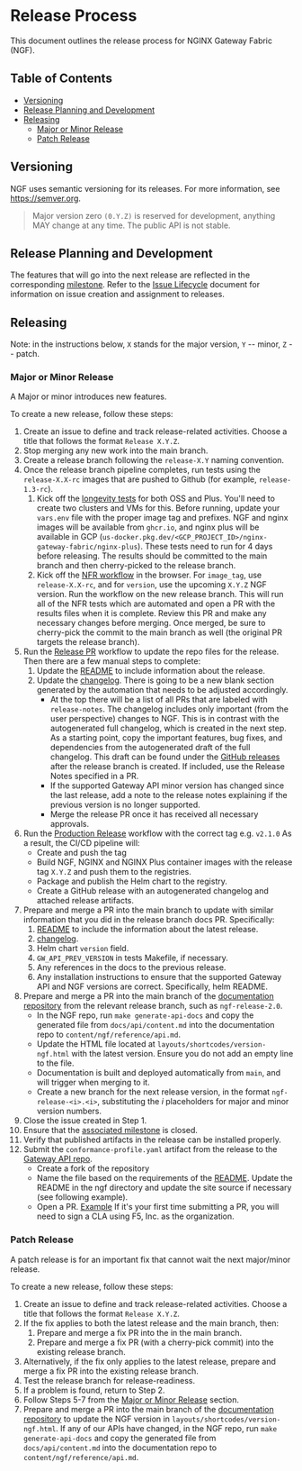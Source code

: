 # Release Process

This document outlines the release process for NGINX Gateway Fabric (NGF).

<!-- START doctoc generated TOC please keep comment here to allow auto update -->
<!-- DON'T EDIT THIS SECTION, INSTEAD RE-RUN doctoc TO UPDATE -->
## Table of Contents

- [Versioning](#versioning)
- [Release Planning and Development](#release-planning-and-development)
- [Releasing](#releasing)
  - [Major or Minor Release](#major-or-minor-release)
  - [Patch Release](#patch-release)

<!-- END doctoc generated TOC please keep comment here to allow auto update -->

## Versioning

NGF uses semantic versioning for its releases. For more information, see https://semver.org.

> Major version zero `(0.Y.Z)` is reserved for development, anything MAY change at any time. The public API is not stable.

## Release Planning and Development

The features that will go into the next release are reflected in the
corresponding [milestone](https://github.com/nginx/nginx-gateway-fabric/milestones). Refer to
the [Issue Lifecycle](/ISSUE_LIFECYCLE.md) document for information on issue creation and assignment to releases.

## Releasing

Note: in the instructions below, `X` stands for the major version, `Y` -- minor, `Z` -- patch.

### Major or Minor Release

A Major or minor introduces new features.

To create a new release, follow these steps:

1. Create an issue to define and track release-related activities. Choose a title that follows the
   format `Release X.Y.Z`.
2. Stop merging any new work into the main branch.
3. Create a release branch following the `release-X.Y` naming convention.
4. Once the release branch pipeline completes, run tests using the `release-X.X-rc` images that are pushed to Github (for example, `release-1.3-rc`).
   1. Kick off the [longevity tests](https://github.com/nginx/nginx-gateway-fabric/blob/main/tests/README.md#longevity-testing) for both OSS and Plus. You'll need to create two clusters and VMs for this. Before running, update your `vars.env` file with the proper image tag and prefixes. NGF and nginx images will be available from `ghcr.io`, and nginx plus will be available in GCP (`us-docker.pkg.dev/<GCP_PROJECT_ID>/nginx-gateway-fabric/nginx-plus`). These tests need to run for 4 days before releasing. The results should be committed to the main branch and then cherry-picked to the release branch.
   2. Kick off the [NFR workflow](https://github.com/nginx/nginx-gateway-fabric/actions/workflows/nfr.yml) in the browser. For `image_tag`, use `release-X.X-rc`, and for `version`, use the upcoming `X.Y.Z` NGF version. Run the workflow on the new release branch. This will run all of the NFR tests which are automated and open a PR with the results files when it is complete. Review this PR and make any necessary changes before merging. Once merged, be sure to cherry-pick the commit to the main branch as well (the original PR targets the release branch).
5. Run the [Release PR](https://github.com/nginx/nginx-gateway-fabric/actions/workflows/release-pr.yml) workflow to update the repo files for the release. Then there are a few manual steps to complete:
   1. Update the [README](/README.md) to include information about the release.
   2. Update the [changelog](/CHANGELOG.md). There is going to be a new blank section generated by the automation that needs to be adjusted accordingly.
      - At the top there will be a list of all PRs that are labeled with `release-notes`.
      The changelog includes only important (from the user perspective)
      changes to NGF. This is in contrast with the autogenerated full changelog, which is created in the next
      step. As a starting point, copy the important features, bug fixes, and dependencies from the autogenerated
      draft of the full changelog. This draft can be found under
      the [GitHub releases](https://github.com/nginx/nginx-gateway-fabric/releases) after the release branch is
      created. If included, use the Release Notes specified in a PR.
      - If the supported Gateway API minor version has changed since the last release, add a note to the release notes explaining if the previous version is no longer supported.
      - Merge the release PR once it has received all necessary approvals.
6. Run the [Production Release](https://github.com/nginx/nginx-gateway-fabric/actions/workflows/production-release.yml) workflow with the correct tag e.g. `v2.1.0`
   As a result, the CI/CD pipeline will:
   - Create and push the tag
   - Build NGF, NGINX and NGINX Plus container images with the release tag `X.Y.Z` and push them to the registries.
   - Package and publish the Helm chart to the registry.
   - Create a GitHub release with an autogenerated changelog and attached release artifacts.
7. Prepare and merge a PR into the main branch to update with similar information that you did in the release branch docs PR. Specifically:
    1. [README](/README.md) to include the information about the latest release.
    2. [changelog](/CHANGELOG.md).
    3. Helm chart `version` field.
    4. `GW_API_PREV_VERSION` in tests Makefile, if necessary.
    5. Any references in the docs to the previous release.
    6. Any installation instructions to ensure that the supported Gateway API and NGF versions are correct. Specifically, helm README.
8. Prepare and merge a PR into the main branch of the [documentation repository](https://github.com/nginx/documentation) from the relevant release branch, such as `ngf-release-2.0`.
   - In the NGF repo, run `make generate-api-docs` and copy the generated file from `docs/api/content.md` into the documentation repo to `content/ngf/reference/api.md`.
   - Update the HTML file located at `layouts/shortcodes/version-ngf.html` with the latest version. Ensure you do not add an empty line to the file.
   - Documentation is built and deployed automatically from `main`, and will trigger when merging to it.
   - Create a new branch for the next release version, in the format `ngf-release-<i>.<i>`, substituting the *i* placeholders for major and minor version numbers.
9. Close the issue created in Step 1.
10. Ensure that the [associated milestone](https://github.com/nginx/nginx-gateway-fabric/milestones) is closed.
11. Verify that published artifacts in the release can be installed properly.
12. Submit the `conformance-profile.yaml` artifact from the release to the [Gateway API repo](https://github.com/kubernetes-sigs/gateway-api/tree/main/conformance/reports).
    - Create a fork of the repository
    - Name the file based on the requirements of the [README](https://github.com/kubernetes-sigs/gateway-api/blob/main/conformance/reports/README.md). Update the README in the ngf directory and update the site source if necessary (see following example).
    - Open a PR. [Example](https://github.com/kubernetes-sigs/gateway-api/pull/3149)
      If it's your first time submitting a PR, you will need to sign a CLA using F5, Inc. as the organization.

### Patch Release

A patch release is for an important fix that cannot wait the next major/minor release.

To create a new release, follow these steps:

1. Create an issue to define and track release-related activities. Choose a title that follows the
   format `Release X.Y.Z`.
2. If the fix applies to both the latest release and the main branch, then:
   1. Prepare and merge a fix PR into the in the main branch.
   2. Prepare and merge a fix PR (with a cherry-pick commit) into the existing release branch.
3. Alternatively, if the fix only applies to the latest release, prepare and merge a fix PR into the existing release
   branch.
4. Test the release branch for release-readiness.
5. If a problem is found, return to Step 2.
6. Follow Steps 5-7 from the [Major or Minor Release](#major-or-minor-release) section.
7. Prepare and merge a PR into the main branch of the [documentation repository](https://github.com/nginx/documentation) to update the NGF version in `layouts/shortcodes/version-ngf.html`. If any of our APIs have changed, in the NGF repo, run `make generate-api-docs` and copy the generated file from `docs/api/content.md` into the documentation repo to `content/ngf/reference/api.md`.

